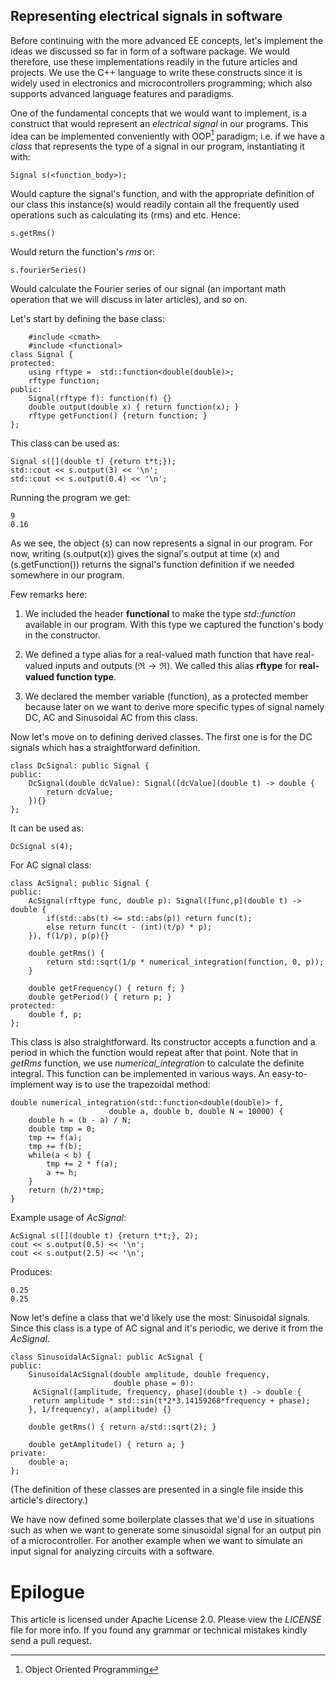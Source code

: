 <a id="representing-electrical-signals-in-software"></a>

## Representing electrical signals in software

Before continuing with the more advanced EE concepts, let's implement
the ideas we discussed so far in form of a software package. We would
therefore, use these implementations readily in the future articles and
projects. We use the C++ language to write these constructs
since it is widely used in electronics and microcontrollers programming; which also supports advanced language features and paradigms.

One of the fundamental concepts that we would want to implement, is a
construct that would represent an *electrical signal* in our programs.
This idea can be implemented conveniently with OOP[^1] paradigm; i.e.
if we have a *class* that represents the type of a signal in our
program, instantiating it with:

    Signal s(<function_body>);

Would capture the signal's function, and with the appropriate definition
of our class this instance\(s\) would readily contain all the frequently
used operations such as calculating its \(rms\) and etc. Hence:

    s.getRms()

Would return the function's *rms* or:

    s.fourierSeries()

Would calculate the Fourier series of our signal (an important math operation that we will discuss in later articles), and so on.

Let's start by defining the base class:

        #include <cmath>
        #include <functional>
    class Signal {
    protected:
        using rftype =  std::function<double(double)>;
        rftype function;
    public:
        Signal(rftype f): function(f) {}
        double output(double x) { return function(x); }
        rftype getFunction() {return function; }
    };

This class can be used as:

    Signal s([](double t) {return t*t;});
    std::cout << s.output(3) << '\n';
    std::cout << s.output(0.4) << '\n';

Running the program we get:

    9
    0.16

As we see, the object \(s\) can now represents a signal in our program.
For now, writing \(s.output(x)\) gives the signal's output at time \(x\) and
\(s.getFunction()\) returns the signal's function definition if we needed
somewhere in our program.

Few remarks here:

1.  We included the header **functional** to make the type *std::function*
available in our program. With this type we captured the function's body
in the constructor.

2.  We defined a type alias for a real-valued math function that have
real-valued inputs and outputs ($\Re\rightarrow\Re$). We called this
alias **rftype** for **real-valued function type**.

3.  We declared the member variable \(function\), as a protected member
because later on we want to derive more specific types of signal namely
DC, AC and Sinusoidal AC from this class.

Now let's move on to defining derived classes. The first one is for the
DC signals which has a straightforward definition.

    class DcSignal: public Signal {
    public:
        DcSignal(double dcValue): Signal([dcValue](double t) -> double {
            return dcValue;
        }){}
    };

It can be used as:

    DcSignal s(4);

For AC signal class:

    class AcSignal: public Signal {
    public:
        AcSignal(rftype func, double p): Signal([func,p](double t) -> double {
            if(std::abs(t) <= std::abs(p)) return func(t);
            else return func(t - (int)(t/p) * p);
        }), f(1/p), p(p){}

        double getRms() {
            return std::sqrt(1/p * numerical_integration(function, 0, p));
        }

        double getFrequency() { return f; }
        double getPeriod() { return p; }
    protected:
        double f, p;
    };

This class is also straightforward. Its constructor accepts a function and a period in which the function would repeat after that point.
Note that in *getRms* function, we use *numerical_integration* to calculate the definite integral.
This function can be implemented in various ways.
An easy-to-implement way is to use the trapezoidal method:

    double numerical_integration(std::function<double(double)> f,
                          double a, double b, double N = 10000) {
        double h = (b - a) / N;
        double tmp = 0;
        tmp += f(a);
        tmp += f(b);
        while(a < b) {
            tmp += 2 * f(a);
            a += h;
        }
        return (h/2)*tmp;
    }

Example usage of *AcSignal*:

    AcSignal s([](double t) {return t*t;}, 2);
    cout << s.output(0.5) << '\n';
    cout << s.output(2.5) << '\n';

Produces:

    0.25
    0.25

Now let's define a class that we'd likely use the most: Sinusoidal
signals. Since this class is a type of AC signal and it's periodic, we
derive it from the *AcSignal*.

    class SinusoidalAcSignal: public AcSignal {
    public:
        SinusoidalAcSignal(double amplitude, double frequency,
                           double phase = 0):
         AcSignal([amplitude, frequency, phase](double t) -> double {
         return amplitude * std::sin(t*2*3.14159268*frequency + phase);
        }, 1/frequency), a(amplitude) {}

        double getRms() { return a/std::sqrt(2); }

        double getAmplitude() { return a; }
    private:
        double a;
    };

(The definition of these classes are presented in a single file inside
this article's directory.)

We have now defined some boilerplate classes that we'd use in situations
such as when we want to generate some sinusoidal signal for an output
pin of a microcontroller. For another example when we want to simulate
an input signal for analyzing circuits with a software.


<a id="whats-next"></a>

[^1]: Object Oriented Programming

# Epilogue
This article is licensed under Apache License 2.0.
Please view the *LICENSE* file for more info.
If you found any grammar or technical mistakes kindly send a pull request.
